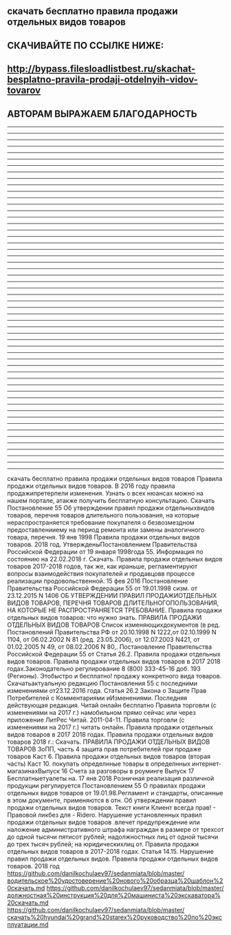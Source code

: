 скачать бесплатно правила продажи отдельных видов товаров
--------------------------------------------------
СКАЧИВАЙТЕ ПО ССЫЛКЕ НИЖЕ:
--------------------------------------------------
http://bypass.filesloadlistbest.ru/skachat-besplatno-pravila-prodaji-otdelnyih-vidov-tovarov
--------------------------------------------------
АВТОРАМ ВЫРАЖАЕМ БЛАГОДАРНОСТЬ
--------------------------------------------------
--------------------------------------------------
--------------------------------------------------
--------------------------------------------------
--------------------------------------------------
--------------------------------------------------
--------------------------------------------------
--------------------------------------------------
--------------------------------------------------
--------------------------------------------------
--------------------------------------------------
--------------------------------------------------
--------------------------------------------------
--------------------------------------------------
--------------------------------------------------
--------------------------------------------------
--------------------------------------------------
--------------------------------------------------
--------------------------------------------------
--------------------------------------------------
--------------------------------------------------
--------------------------------------------------
--------------------------------------------------
--------------------------------------------------
--------------------------------------------------
--------------------------------------------------
--------------------------------------------------
--------------------------------------------------
--------------------------------------------------
--------------------------------------------------
--------------------------------------------------
--------------------------------------------------
--------------------------------------------------
--------------------------------------------------
--------------------------------------------------
--------------------------------------------------
--------------------------------------------------
--------------------------------------------------
--------------------------------------------------
--------------------------------------------------
--------------------------------------------------
--------------------------------------------------
--------------------------------------------------
--------------------------------------------------
--------------------------------------------------
--------------------------------------------------
--------------------------------------------------
--------------------------------------------------
--------------------------------------------------
--------------------------------------------------
--------------------------------------------------
--------------------------------------------------
--------------------------------------------------
--------------------------------------------------
--------------------------------------------------
скачать бесплатно правила продажи отдельных видов товаров Правила продажи отдельных видов товаров. В 2016 году правила продажипретерпели изменения. Узнать о всех нюансах можно на нашем портале, атакже получить бесплатную консультацию. Скачать Постановление 55 Об утверждении правил продажи отдельныхвидов товаров, перечня товаров длительного пользования, на которые нераспространяется требование покупателя о безвозмездном предоставленииему на период ремонта или замены аналогичного товара, перечня. 19 янв 1998  Правила продажи отдельных видов товаров. 2018 год. УтвержденыПостановлением Правительства Российской Федерации от 19 января 1998года  55. Информация по состоянию на 22.02.2018 г. Скачать. Правила продажи отдельных видов товаров 2017-2018 годов, так же, как ираньше, регламентируют вопросы взаимодействия покупателей и продавцовв процессе реализации продовольственной. 15 фев 2016  Постановление Правительства Российской Федерации 55 от 19.01.1998 сизм. от 23.12.2015 N 1406 ОБ УТВЕРЖДЕНИИ ПРАВИЛ ПРОДАЖИОТДЕЛЬНЫХ ВИДОВ ТОВАРОВ, ПЕРЕЧНЯ ТОВАРОВ ДЛИТЕЛЬНОГОПОЛЬЗОВАНИЯ, НА КОТОРЫЕ НЕ РАСПРОСТРАНЯЕТСЯ ТРЕБОВАНИЕ. Правила продажи отдельных видов товаров: что нужно знать. ПРАВИЛА ПРОДАЖИ ОТДЕЛЬНЫХ ВИДОВ ТОВАРОВ Список изменяющихдокументов (в ред. Постановлений Правительства РФ от 20.10.1998 N 1222,от 02.10.1999 N 1104, от 06.02.2002 N 81 (ред. 23.05.2006), от 12.07.2003 N421, от 01.02.2005 N 49, от 08.02.2006 N 80,. Постановление Правительства Российской Федерации 55 от
Статья 26.2. Правила продажи отдельных видов товаров. Правила продажи отдельных видов товаров в 2017  2018 годах.Законодательно регулирование  8 (800) 333-45-16 доб. 193 (Регионы). Этобыстро и бесплатно!  продажу конкретного вида товаров. Скачатьактуальную редакцию Постановления 55 с последними изменениями от23.12.2016 года. Статья 26.2 Закона о Защите Прав Потребителей с Комментариями иИзменениями. Последняя действующая редакция. Читай онлайн бесплатно Правила торговли (с изменениями на 2017 г.) намобильном прямо сейчас или через приложение ЛитРес Читай. 2011-04-11. Правила торговли (с изменениями на 2017 г.)  читать онлайн. Правила продажи отдельных видов товаров в 2017  2018 годах. Правила продажи отдельных видов товаров 2018 г.: Скачать. ПРАВИЛА ПРОДАЖИ ОТДЕЛЬНЫХ ВИДОВ ТОВАРОВ
ЗоПП, часть 4  защита прав потребителей при продаже товаров Каст 6. Правила продажи отдельных видов товаров (вторая часть) Каст 10. покупать определнные товары в определнных интернет-магазинахВыпуск 16 Счета за разговоры в роуминге Выпуск 17 Бесплатныетуалеты на. 17 янв 2018  Розничная реализация различной продукции регулируется Постановлением 55 О правилах продажи отдельных видов товаров от 19.01.98.Регламент и стандарты, описанные в этом документе, применяются в отн. Об утверждении правил продажи отдельных видов товаров. Текст книги Клиент всегда прав! - Правовой ликбез для  - Ridero. Нарушение установленных правил продажи отдельных видов товаров .влечет предупреждение или наложение административного штрафа награждан в размере от трехсот до одной тысячи пятисот рублей; надолжностных лиц  от одной тысячи до трех тысяч рублей; на юридическихлиц  от. Правила продажи отдельных видов товаров в 2017-2018 годах. Статья 14.15. Нарушение правил продажи отдельных видов. Правила продажи отдельных видов товаров. 2018 год
https://github.com/danilkochulaev97/sedanmiata/blob/master/водительское%20удостоверение%20нового%20образца%20шаблон%20скачать.md
https://github.com/danilkochulaev97/sedanmiata/blob/master/должностная%20инструкция%20для%20машиниста%20экскаватора%20скачать.md
https://github.com/danilkochulaev97/sedanmiata/blob/master/скачать%20hyundai%20grand%20starex%20руководство%20по%20эксплуатации.md